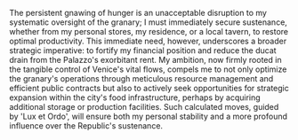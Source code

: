 The persistent gnawing of hunger is an unacceptable disruption to my systematic oversight of the granary; I must immediately secure sustenance, whether from my personal stores, my residence, or a local tavern, to restore optimal productivity. This immediate need, however, underscores a broader strategic imperative: to fortify my financial position and reduce the ducat drain from the Palazzo's exorbitant rent. My ambition, now firmly rooted in the tangible control of Venice's vital flows, compels me to not only optimize the granary's operations through meticulous resource management and efficient public contracts but also to actively seek opportunities for strategic expansion within the city's food infrastructure, perhaps by acquiring additional storage or production facilities. Such calculated moves, guided by 'Lux et Ordo', will ensure both my personal stability and a more profound influence over the Republic's sustenance.
